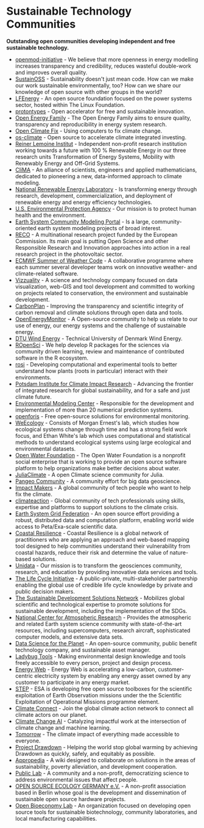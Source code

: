 <!--lint ignore awesome-toc awesome-contributing awesome-badge -->
# Sustainable Technology Communities

__Outstanding open communities developing independent and free sustainable technology.__

- [openmod-initiative](https://forum.openmod-initiative.org/) - We believe that more openness in energy modelling increases transparency and credibility, reduces wasteful double-work and improves overall quality.
- [SustainOSS](https://sustainoss.org/) - Sustainability doesn't just mean code. How can we make our work sustainable environmentally, too? How can we share our knowledge of open source with other groups in the world?
- [LFEnergy](https://www.lfenergy.org/) - An open source foundation focused on the power systems sector, hosted within The Linux Foundation.
- [protontypes](https://discourse.protontypes.eu/) - Open accelerator for free and sustainable innovation.
- [Open Energy Family](https://github.com/OpenEnergyPlatform) - The Open Energy Family aims to ensure quality, transparency and reproducibility in energy system research.
- [Open Climate Fix](https://openclimatefix.org/) - Using computers to fix climate change.
- [os-climate](https://www.os-climate.org/) - Open source to accelerate climate integrated investing.
- [Reiner Lemoine Institut](https://reiner-lemoine-institut.de/) - Independent non-profit research institution working towards a future with 100 % Renewable Energy in our three research units Transformation of Energy Systems, Mobility with Renewably Energy and Off-Grid Systems.
- [CliMA](https://clima.caltech.edu/) - An alliance of scientists, engineers and applied mathematicians, dedicated to pioneering a new, data-informed approach to climate modeling.
- [National Renewable Energy Laboratory](https://github.com/NREL) - Is transforming energy through research, development, commercialization, and deployment of renewable energy and energy efficiency technologies.
- [U.S. Environmental Protection Agency](https://github.com/USEPA) - Our mission is to protect human health and the environment.
- [Earth System Community Modeling Portal](https://github.com/ESCOMP) - Is a large, community-oriented earth system modeling projects of broad interest.
- [RECO](https://www.greco-project.eu/) -  A multinational research project funded by the European Commission. Its main goal is putting Open Science and other Responsible Research and Innovation approaches into action in a real research project in the photovoltaic sector.
- [ECMWF Summer of Weather Code](https://github.com/esowc) - A collaborative programme where each summer several developer teams work on innovative weather- and climate-related software.
- [Vizzuality](https://www.vizzuality.com/) - A science and technology company focused on data visualization, web-GIS and tool development and committed to working on projects related to conservation, the environment and sustainable development.
- [CarbonPlan](https://carbonplan.org/) - Improving the transparency and scientific integrity of carbon removal and climate solutions through open data and tools.
- [OpenEnergyMonitor](https://openenergymonitor.org/) - A Open-source community to help us relate to our use of energy, our energy systems and the challenge of sustainable energy.
- [DTU Wind Energy](https://gitlab.windenergy.dtu.dk/explore) - Technical University of Denmark Wind Energy.
- [ROpenSci](https://ropensci.org/) - We help develop R packages for the sciences via community driven learning, review and maintenance of contributed software in the R ecosystem.
- [rosi](http://rosi.science/) - Developing computational and experimental tools to better understand how plants (roots in particular) interact with their environments.
- [Potsdam Institute for Climate Impact Research](https://www.pik-potsdam.de/en/home) - Advancing the frontier of integrated research for global sustainability, and for a safe and just climate future.
- [Environmental Modeling Center](https://www.emc.ncep.noaa.gov/) - Responsible for the development and implementation of more than 20 numerical prediction systems.
- [openforis](http://www.openforis.org/) - Free open-source solutions for environmental monitoring.
- [WeEcology](https://www.weecology.org/) -  Consists of Morgan Ernest's lab, which studies how ecological systems change through time and has a strong field work focus, and Ethan White's lab which uses computational and statistical methods to understand ecological systems using large ecological and environmental datasets.
- [Open Water Foundation](http://openwaterfoundation.org/) - The Open Water Foundation is a nonprofit social enterprise that is working to provide an open source software platform to help organizations make better decisions about water.
- [JuliaClimate](https://github.com/JuliaClimate) - A open Climate science community for Julia.
- [Pangeo Community](https://discourse.pangeo.io/) - A community effort for big data geoscience.
- [Impact Makers](https://techimpactmakers.com/) - A global community of tech people who want to help fix the climate.
- [climateaction](https://climateaction.tech/) - Global community of tech professionals using skills, expertise and platforms to support solutions to the climate crisis.
- [Earth System Grid Federation](https://esgf.llnl.gov/) - An open source effort providing a robust, distributed data and computation platform, enabling world wide access to Peta/Exa-scale scientific data.
- [Coastal Resilience](https://coastalresilience.org/) - Coastal Resilience is a global network of practitioners who are applying an approach and web-based mapping tool designed to help communities understand their vulnerability from coastal hazards, reduce their risk and determine the value of nature-based solutions.
- [Unidata](https://github.com/Unidata) - Our mission is to transform the geosciences community, research, and education by providing innovative data services and tools.
- [The Life Cycle Initiative](https://www.lifecycleinitiative.org/) - A public-private, multi-stakeholder partnership enabling the global use of credible life cycle knowledge by private and public decision makers.
- [The Sustainable Development Solutions Network](https://github.com/sdsna) - Mobilizes global scientific and technological expertise to promote solutions for sustainable development, including the implementation of the SDGs.
- [National Center for Atmospheric Research](https://github.com/NCAR) -  Provides the atmospheric and related Earth system science community with state-of-the-art resources, including supercomputers, research aircraft, sophisticated computer models, and extensive data sets.
- [Data Science for the Planet](https://www.earthshot.eco/) - An open-source community, public benefit technology company, and sustainable asset manager.
- [Ladybug Tools](https://github.com/ladybug-tools) - Making environmental design knowledge and tools freely accessible to every person, project and design process.
- [Energy Web](https://github.com/energywebfoundation) - Energy Web is accelerating a low-carbon, customer-centric electricity system by enabling any energy asset owned by any customer to participate in any energy market.
- [STEP](http://step.esa.int/main/) - ESA  is developing  free open source toolboxes for the scientific exploitation of Earth Observation missions under the the Scientific Exploitation of Operational Missions programme element.
- [Climate Connect](https://climateconnect.earth/) - Join the global climate action network to connect all climate actors on our planet.
- [Climate Change AI](https://www.climatechange.ai/) - Catalyzing impactful work at the intersection of climate change and machine learning.
- [Tomorrow](https://github.com/tmrowco) - The climate impact of everything made accessible to everyone.
- [Project Drawdown](https://drawdown.ecochallenge.org/) - Helping the world stop global warming by achieving Drawdown as quickly, safely, and equitably as possible.
- [Appropedia](https://www.appropedia.org/OpenClimate) - A wiki designed to collaborate on solutions in the areas of sustainability, poverty alleviation, and development cooperation.
- [Public Lab](https://publiclab.org/) - A community and a non-profit, democratizing science to address environmental issues that affect people.
- [OPEN SOURCE ECOLOGY GERMANY e.V.](https://www.ose-germany.de/) - A non-profit association based in Berlin whose goal is the development and dissemination of sustainable open source hardware projects.
- [Open Bioeconomy Lab](https://openbioeconomy.org/) - An organization focused on developing open source tools for sustainable biotechnology, community laboratories, and local manufacturing capabilities.
